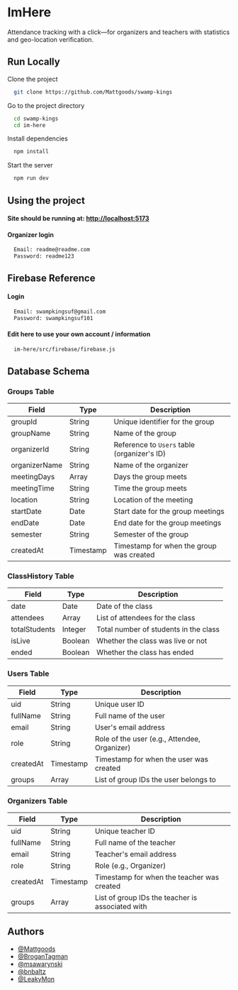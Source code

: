 
# ImHere

Attendance tracking with a click—for organizers and teachers with statistics and geo-location verification.

## Run Locally

Clone the project

```bash
  git clone https://github.com/Mattgoods/swamp-kings
```

Go to the project directory

```bash
  cd swamp-kings
  cd im-here
```

Install dependencies

```bash
  npm install
```

Start the server

```bash
  npm run dev
```



## Using the project

#### Site should be running at: [http://localhost:5173](http://localhost:5173)

#### Organizer login

```bash
  Email: readme@readme.com
  Password: readme123
```


    
## Firebase Reference

#### Login

```bash
  Email: swampkingsuf@gmail.com
  Password: swampkingsuf101
```

#### Edit here to use your own account / information

```bash
  im-here/src/firebase/firebase.js
```
## Database Schema

### Groups Table
| Field          | Type        | Description                                         |
|----------------|-------------|-----------------------------------------------------|
| groupId        | String      | Unique identifier for the group                    |
| groupName      | String      | Name of the group                                  |
| organizerId    | String      | Reference to `Users` table (organizer's ID)        |
| organizerName  | String      | Name of the organizer                              |
| meetingDays    | Array       | Days the group meets                               |
| meetingTime    | String      | Time the group meets                               |
| location       | String      | Location of the meeting                            |
| startDate      | Date        | Start date for the group meetings                 |
| endDate        | Date        | End date for the group meetings                   |
| semester       | String      | Semester of the group                              |
| createdAt      | Timestamp   | Timestamp for when the group was created           |

### ClassHistory Table 
| Field          | Type        | Description                                         |
|----------------|-------------|-----------------------------------------------------|
| date           | Date        | Date of the class                                  |
| attendees      | Array       | List of attendees for the class                   |
| totalStudents  | Integer     | Total number of students in the class              |
| isLive         | Boolean     | Whether the class was live or not                  |
| ended          | Boolean     | Whether the class has ended                        |

### Users Table
| Field          | Type        | Description                                         |
|----------------|-------------|-----------------------------------------------------|
| uid            | String      | Unique user ID                                     |
| fullName       | String      | Full name of the user                              |
| email          | String      | User's email address                               |
| role           | String      | Role of the user (e.g., Attendee, Organizer)       |
| createdAt      | Timestamp   | Timestamp for when the user was created            |
| groups         | Array       | List of group IDs the user belongs to              |

### Organizers Table
| Field          | Type        | Description                                         |
|----------------|-------------|-----------------------------------------------------|
| uid            | String      | Unique teacher ID                                  |
| fullName       | String      | Full name of the teacher                           |
| email          | String      | Teacher's email address                            |
| role           | String      | Role (e.g., Organizer)                             |
| createdAt      | Timestamp   | Timestamp for when the teacher was created         |
| groups         | Array       | List of group IDs the teacher is associated with   |

## Authors

- [@Mattgoods](https://github.com/Mattgoods)
- [@BroganTagman](https://github.com/BroganTagman)
- [@msawarynski](https://github.com/msawarynski)
- [@bnbaltz](https://github.com/bnbaltz)
- [@LeakyMon](https://github.com/LeakyMon)

